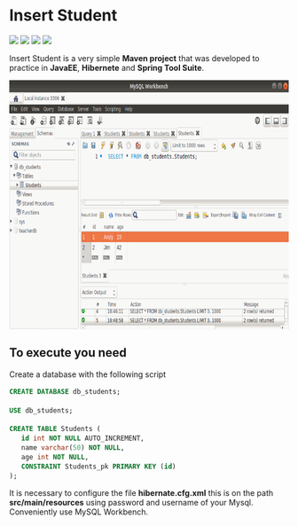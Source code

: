 # Insert Student

[<img src="https://img.shields.io/badge/Developer-AndyGeek-blue">](https://github.com/andygeek) [<img src="https://img.shields.io/badge/IDE-Spring%20Tool%20Suite-blueviolet">](https://github.com/andygeek?utf8=%E2%9C%93&tab=repositories&q=Spring+Tool+Suite&type=&language=) [<img src="https://img.shields.io/badge/Type-Maven%20Project-orange">](https://github.com/andygeek?utf8=%E2%9C%93&tab=repositories&q=Maven+Project&type=&language=) [<img src="https://img.shields.io/badge/Language-Java-brightgreen">](https://github.com/andygeek?utf8=%E2%9C%93&tab=repositories&q=&type=&language=java)

Insert Student is a very simple **Maven project** that was developed to practice in **JavaEE**, **Hibernete** and **Spring Tool Suite**.

<div align="center"><img src="https://raw.githubusercontent.com/andygeek/InsertStudent-MPJ/master/demo.gif" width="750" height="450" align="middle"/></div>

## To execute you need

Create a database with the following script

````sql
CREATE DATABASE db_students;

USE db_students;

CREATE TABLE Students (
   id int NOT NULL AUTO_INCREMENT,
   name varchar(50) NOT NULL,
   age int NOT NULL,
   CONSTRAINT Students_pk PRIMARY KEY (id)
);
````

It is necessary to configure the file **hibernate.cfg.xml** this is on the path **src/main/resources** using password and username of your Mysql. Conveniently use MySQL Workbench.
